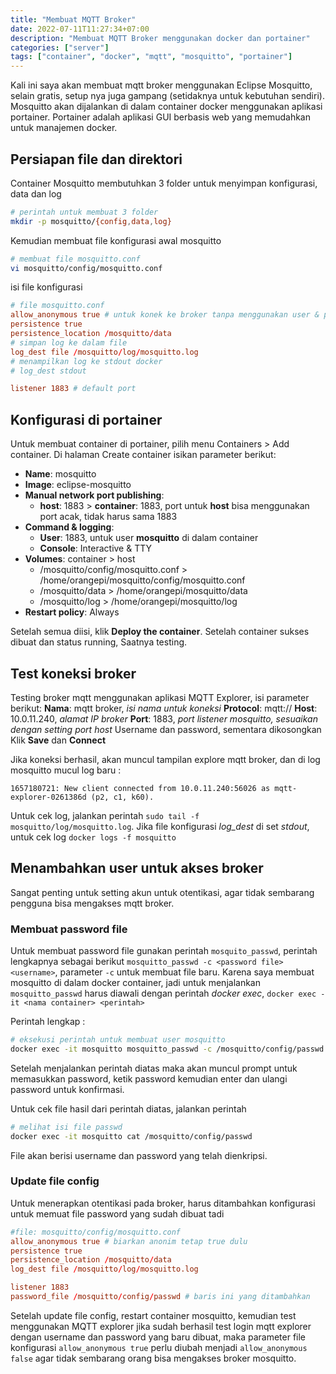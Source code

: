 ```yaml
---
title: "Membuat MQTT Broker"
date: 2022-07-11T11:27:34+07:00
description: "Membuat MQTT Broker menggunakan docker dan portainer"
categories: ["server"]
tags: ["container", "docker", "mqtt", "mosquitto", "portainer"]
---
```


Kali ini saya akan membuat mqtt broker menggunakan Eclipse Mosquitto, selain gratis, setup nya juga gampang (setidaknya untuk kebutuhan sendiri). Mosquitto akan dijalankan di dalam container docker menggunakan aplikasi portainer. Portainer adalah aplikasi GUI berbasis web yang memudahkan untuk manajemen docker. 

## Persiapan file dan direktori

Container Mosquitto membutuhkan 3 folder untuk menyimpan konfigurasi, data dan log

```bash
# perintah untuk membuat 3 folder
mkdir -p mosquitto/{config,data,log} 
```

Kemudian membuat file konfigurasi awal mosquitto

```bash
# membuat file mosquitto.conf
vi mosquitto/config/mosquitto.conf
```

isi file konfigurasi
```conf
# file mosquitto.conf
allow_anonymous true # untuk konek ke broker tanpa menggunakan user & password
persistence true
persistence_location /mosquitto/data
# simpan log ke dalam file
log_dest file /mosquitto/log/mosquitto.log 
# menampilkan log ke stdout docker
# log_dest stdout 

listener 1883 # default port 
```

## Konfigurasi di portainer
Untuk membuat container di portainer, pilih menu Containers > Add container. Di halaman Create container isikan parameter berikut:

- **Name**: mosquitto
- **Image**: eclipse-mosquitto
- **Manual network port publishing**:
	- **host**: 1883 > **container**: 1883, port untuk **host** bisa menggunakan port acak, tidak harus sama 1883
- **Command & logging**:
    - **User**: 1883, untuk user **mosquitto** di dalam container
    - **Console**: Interactive & TTY
- **Volumes**: container > host
    - /mosquitto/config/mosquitto.conf > /home/orangepi/mosquitto/config/mosquitto.conf
    - /mosquitto/data > /home/orangepi/mosquitto/data
    - /mosquitto/log > /home/orangepi/mosquitto/log
- **Restart policy**: Always

Setelah semua diisi, klik **Deploy the container**. Setelah container sukses dibuat dan status running, Saatnya testing.

## Test koneksi broker

Testing broker mqtt menggunakan aplikasi MQTT Explorer, isi parameter berikut:
**Nama**: mqtt broker, *isi nama untuk koneksi*
**Protocol**: mqtt://
**Host**: 10.0.11.240, *alamat IP broker*
**Port**: 1883, *port listener mosquitto, sesuaikan dengan setting port host*
Username dan password, sementara dikosongkan
Klik **Save** dan **Connect**

Jika koneksi berhasil, akan muncul tampilan explore mqtt broker, dan di log mosquitto mucul log baru :
```log
1657180721: New client connected from 10.0.11.240:56026 as mqtt-explorer-0261386d (p2, c1, k60).
```

Untuk cek log, jalankan perintah `sudo tail -f mosquitto/log/mosquitto.log`. Jika file konfigurasi *log_dest* di set *stdout*, untuk cek log `docker logs -f mosquitto`

## Menambahkan user untuk akses broker
Sangat penting untuk setting akun untuk otentikasi, agar tidak sembarang pengguna bisa mengakses mqtt broker.

### Membuat password file
Untuk membuat password file gunakan perintah `mosquito_passwd`, perintah lengkapnya sebagai berikut `mosquitto_passwd -c <password file> <username>`, parameter `-c` untuk membuat file baru. Karena saya membuat mosquitto di dalam docker container, jadi untuk menjalankan `mosquitto_passwd` harus diawali dengan perintah *docker exec*, `docker exec -it <nama container> <perintah>`

Perintah lengkap :
```bash
# eksekusi perintah untuk membuat user mosquitto
docker exec -it mosquitto mosquitto_passwd -c /mosquitto/config/passwd ashoka
```
Setelah menjalankan perintah diatas maka akan muncul prompt untuk memasukkan password, ketik password kemudian enter dan ulangi password untuk konfirmasi.

Untuk cek file hasil dari perintah diatas, jalankan perintah
```bash
# melihat isi file passwd
docker exec -it mosquitto cat /mosquitto/config/passwd
```
File akan berisi username dan password yang telah dienkripsi.

### Update file config

Untuk menerapkan otentikasi pada broker, harus ditambahkan konfigurasi untuk memuat file password yang sudah dibuat tadi
```conf
#file: mosquitto/config/mosquitto.conf
allow_anonymous true # biarkan anonim tetap true dulu
persistence true
persistence_location /mosquitto/data
log_dest file /mosquitto/log/mosquitto.log

listener 1883
password_file /mosquitto/config/passwd # baris ini yang ditambahkan
```
Setelah update file config, restart container mosquitto, kemudian test menggunakan MQTT explorer
jika sudah berhasil test login mqtt explorer dengan username dan password yang baru dibuat, 
maka parameter file konfigurasi `allow_anonymous true` perlu diubah menjadi `allow_anonymous false` agar tidak sembarang orang bisa mengakses broker mosquitto.

